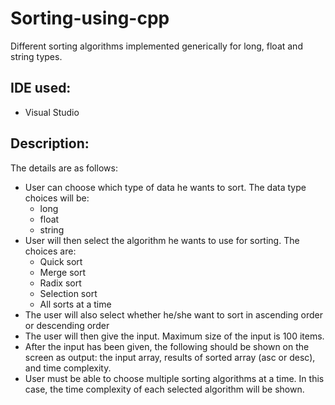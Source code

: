 # Sorting-using-cpp
Different sorting algorithms implemented generically for long, float and string types.

## IDE used:
- Visual Studio

## Description:
The details are as follows:
-	User can choose which type of data he wants to sort. The data type choices will be:
    - long
    -	float
    -	string
-	User will then select the algorithm he wants to use for sorting. The choices are: 
    -	Quick sort
    -	Merge sort
    -	Radix sort
    -	Selection sort
    -	All sorts at a time
-	The user will also select whether he/she want to sort in ascending order or descending order
-	The user will then give the input. Maximum size of the input is 100 items.
-	After the input has been given, the following should be shown on the screen as output: the input array, results of sorted array (asc or desc), and time complexity.
-	User must be able to choose multiple sorting algorithms at a time. In this case, the time complexity of each selected algorithm will be shown.
